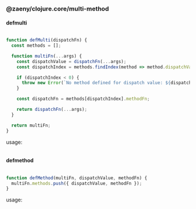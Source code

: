 ### @zaeny/clojure.core/multi-method

#### defmulti
```js path=dist/core.js

function defMulti(dispatchFn) {
  const methods = [];

  function multiFn(...args) {
    const dispatchValue = dispatchFn(...args);
    const dispatchIndex = methods.findIndex(method => method.dispatchValue === dispatchValue);

    if (dispatchIndex < 0) {
      throw new Error(`No method defined for dispatch value: ${dispatchValue}`);
    }

    const dispatchFn = methods[dispatchIndex].methodFn;

    return dispatchFn(...args);
  }

  return multiFn;
}

```
usage: 
```js path=dist/test.core.js

```

#### defmethod
```js path=dist/core.js

function defMethod(multiFn, dispatchValue, methodFn) {
  multiFn.methods.push({ dispatchValue, methodFn });
}

```
usage: 
```js path=dist/test.core.js

```
